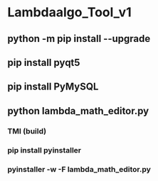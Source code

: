 # Lambdaalgo_Tool_v1

## python -m pip install --upgrade

## pip install pyqt5

## pip install PyMySQL

## python lambda_math_editor.py


### TMI (build)
### pip install pyinstaller
### pyinstaller -w -F lambda_math_editor.py

